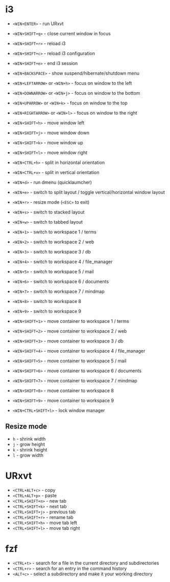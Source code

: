 # i3


- `<WIN+ENTER>`         - run URxvt
- `<WIN+SHIFT+q>`       - close current window in focus
- `<WIN+SHIFT+r>`       - reload i3
- `<WIN+SHIFT+c>`       - reload i3 configuration
- `<WIN+SHIFT+e>`       - end i3 session
- `<WIN+BACKSPACE>`     - show suspend/hibernate/shutdown menu

- `<WIN+LEFTARROW>` or `<WIN+h>`    - focus on window to the left
- `<WIN+DOWNARROW>` or `<WIN+j>`    - focus on window to the bottom
- `<WIN+UPARROW>` or `<WIN+k>`      - focus on window to the top
- `<WIN+RIGHTARROW>` or `<WIN+l>`   - focus on window to the right
- `<WIN+SHIFT+h>`                   - move window left
- `<WIN+SHIFT+j>`                   - move window down
- `<WIN+SHIFT+k>`                   - move window up
- `<WIN+SHIFT+l>`                   - move window right

- `<WIN+CTRL+h>` - split in horizontal orientation
- `<WIN+CTRL+v>` - split in vertical orientation


- `<WIN+d>`             - run dmenu (quicklaumcher)
- `<WIN+e>`             - switch to split layout / toggle vertical/horizontal window layout
- `<WIN+r>`             - resize mode (`<ESC>` to exit)
- `<WIN+s>`             - switch to stacked layout
- `<WIN+w>`             - switch to tabbed layout

- `<WIN+1>`     - switch to workspace 1 / terms
- `<WIN+2>`     - switch to workspace 2 / web
- `<WIN+3>`     - switch to workspace 3 / db
- `<WIN+4>`     - switch to workspace 4 / file_manager
- `<WIN+5>`     - switch to workspace 5 / mail
- `<WIN+6>`     - switch to workspace 6 / documents
- `<WIN+7>`     - switch to workspace 7 / mindmap
- `<WIN+8>`     - switch to workspace 8 
- `<WIN+9>`     - switch to workspace 9

- `<WIN+SHIFT+1>` - move container to workspace 1 / terms
- `<WIN+SHIFT+2>` - move container to workspace 2 / web
- `<WIN+SHIFT+3>` - move container to workspace 3 / db
- `<WIN+SHIFT+4>` - move container to workspace 4 / file_manager
- `<WIN+SHIFT+5>` - move container to workspace 5 / mail
- `<WIN+SHIFT+6>` - move container to workspace 6 / documents
- `<WIN+SHIFT+7>` - move container to workspace 7 / mindmap
- `<WIN+SHIFT+8>` - move container to workspace 8 
- `<WIN+SHIFT+9>` - move container to workspace 9 

- `<WIN+CTRL+SHIFT+l>` - lock window manager

## Resize mode

- `h` - shrink width
- `j` - grow height
- `k` - shrink height
- `l` - grow width

# URxvt

- `<CTRL+ALT+c>`    - copy
- `<CTRL+ALT+p>`    - paste
- `<CTRL+SHIFT+n>`  - new tab
- `<CTRL+SHIFT+k>`  - next tab
- `<CTRL+SHIFT+j>`  - previous tab
- `<CTRL+SHIFT+r>`  - rename tab
- `<CTRL+SHIFT+h>`  - move tab left
- `<CTRL+SHIFT+l>`  - move tab right

# fzf

- `<CTRL+t>`    - search for a file in the current directory and subdirectories
- `<CTRL+r>`    - search for an entry in the command history
- `<ALT+c>`     - select a subdirectory and make it your working directory
